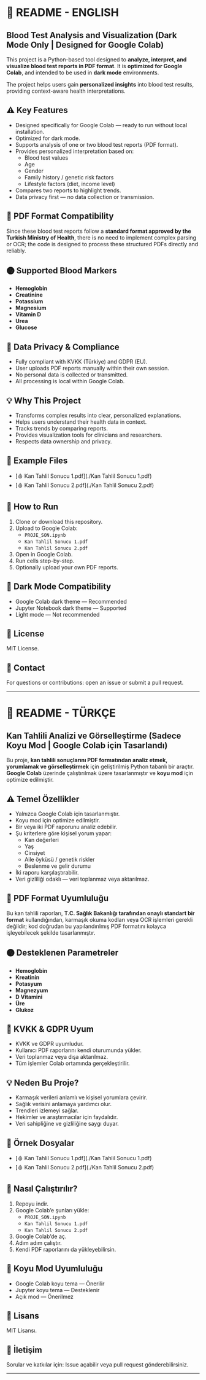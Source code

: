 
# 📄 README - ENGLISH

## Blood Test Analysis and Visualization (Dark Mode Only | Designed for Google Colab)

This project is a Python-based tool designed to **analyze, interpret, and visualize blood test reports in PDF format**.
It is **optimized for Google Colab**, and intended to be used in **dark mode** environments.

The project helps users gain **personalized insights** into blood test results, providing context-aware health interpretations.

## ⚠️ Key Features

- Designed specifically for Google Colab — ready to run without local installation.
- Optimized for dark mode.
- Supports analysis of one or two blood test reports (PDF format).
- Provides personalized interpretation based on:
    - Blood test values
    - Age
    - Gender
    - Family history / genetic risk factors
    - Lifestyle factors (diet, income level)
- Compares two reports to highlight trends.
- Data privacy first — no data collection or transmission.

## 📂 PDF Format Compatibility

Since these blood test reports follow a **standard format approved by the Turkish Ministry of Health**, there is no need to implement complex parsing or OCR; the code is designed to process these structured PDFs directly and reliably.

## 🩪 Supported Blood Markers

- **Hemoglobin**
- **Creatinine**
- **Potassium**
- **Magnesium**
- **Vitamin D**
- **Urea**
- **Glucose**

## 🔐 Data Privacy & Compliance

- Fully compliant with KVKK (Türkiye) and GDPR (EU).
- User uploads PDF reports manually within their own session.
- No personal data is collected or transmitted.
- All processing is local within Google Colab.

## 💡 Why This Project

- Transforms complex results into clear, personalized explanations.
- Helps users understand their health data in context.
- Tracks trends by comparing reports.
- Provides visualization tools for clinicians and researchers.
- Respects data ownership and privacy.

## 📂 Example Files

- [🩸 Kan Tahlil Sonucu 1.pdf](./Kan Tahlil Sonucu 1.pdf)
- [🩸 Kan Tahlil Sonucu 2.pdf](./Kan Tahlil Sonucu 2.pdf)

## 🚀 How to Run

1. Clone or download this repository.
2. Upload to Google Colab:
    - `PROJE_SON.ipynb`
    - `Kan Tahlil Sonucu 1.pdf`
    - `Kan Tahlil Sonucu 2.pdf`
3. Open in Google Colab.
4. Run cells step-by-step.
5. Optionally upload your own PDF reports.

## 🌙 Dark Mode Compatibility

- Google Colab dark theme — Recommended
- Jupyter Notebook dark theme — Supported
- Light mode — Not recommended

## 📄 License

MIT License.

## 📧 Contact

For questions or contributions: open an issue or submit a pull request.

---

# 📄 README - TÜRKÇE

## Kan Tahlili Analizi ve Görselleştirme (Sadece Koyu Mod | Google Colab için Tasarlandı)

Bu proje, **kan tahlili sonuçlarını PDF formatından analiz etmek, yorumlamak ve görselleştirmek** için geliştirilmiş Python tabanlı bir araçtır.
**Google Colab** üzerinde çalıştırılmak üzere tasarlanmıştır ve **koyu mod** için optimize edilmiştir.

## ⚠️ Temel Özellikler

- Yalnızca Google Colab için tasarlanmıştır.
- Koyu mod için optimize edilmiştir.
- Bir veya iki PDF raporunu analiz edebilir.
- Şu kriterlere göre kişisel yorum yapar:
    - Kan değerleri
    - Yaş
    - Cinsiyet
    - Aile öyküsü / genetik riskler
    - Beslenme ve gelir durumu
- İki raporu karşılaştırabilir.
- Veri gizliliği odaklı — veri toplanmaz veya aktarılmaz.

## 📂 PDF Format Uyumluluğu

Bu kan tahlili raporları, **T.C. Sağlık Bakanlığı tarafından onaylı standart bir format** kullandığından, karmaşık okuma kodları veya OCR işlemleri gerekli değildir; kod doğrudan bu yapılandırılmış PDF formatını kolayca işleyebilecek şekilde tasarlanmıştır.

## 🩪 Desteklenen Parametreler

- **Hemoglobin**
- **Kreatinin**
- **Potasyum**
- **Magnezyum**
- **D Vitamini**
- **Üre**
- **Glukoz**

## 🔐 KVKK & GDPR Uyum

- KVKK ve GDPR uyumludur.
- Kullanıcı PDF raporlarını kendi oturumunda yükler.
- Veri toplanmaz veya dışa aktarılmaz.
- Tüm işlemler Colab ortamında gerçekleştirilir.

## 💡 Neden Bu Proje?

- Karmaşık verileri anlamlı ve kişisel yorumlara çevirir.
- Sağlık verisini anlamaya yardımcı olur.
- Trendleri izlemeyi sağlar.
- Hekimler ve araştırmacılar için faydalıdır.
- Veri sahipliğine ve gizliliğine saygı duyar.

## 📂 Örnek Dosyalar

- [🩸 Kan Tahlil Sonucu 1.pdf](./Kan Tahlil Sonucu 1.pdf)
- [🩸 Kan Tahlil Sonucu 2.pdf](./Kan Tahlil Sonucu 2.pdf)

## 🚀 Nasıl Çalıştırılır?

1. Repoyu indir.
2. Google Colab’e şunları yükle:
    - `PROJE_SON.ipynb`
    - `Kan Tahlil Sonucu 1.pdf`
    - `Kan Tahlil Sonucu 2.pdf`
3. Google Colab’de aç.
4. Adım adım çalıştır.
5. Kendi PDF raporlarını da yükleyebilirsin.

## 🌙 Koyu Mod Uyumluluğu

- Google Colab koyu tema — Önerilir
- Jupyter koyu tema — Desteklenir
- Açık mod — Önerilmez

## 📄 Lisans

MIT Lisansı.

## 📧 İletişim

Sorular ve katkılar için: Issue açabilir veya pull request gönderebilirsiniz.

---

